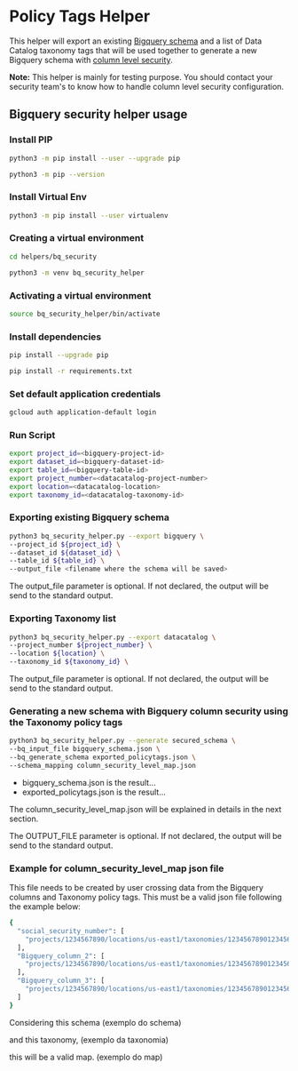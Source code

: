 # Policy Tags Helper

This helper will export an existing [Bigquery schema](https://cloud.google.com/bigquery/docs/schemas) and a list of Data Catalog taxonomy tags that will be used together to generate a new Bigquery schema with [column level security](https://cloud.google.com/bigquery/docs/column-level-security).

__Note:__ This helper is mainly for testing purpose. You should contact your security team's to know how to handle column level security configuration.

## Bigquery security helper usage

### Install PIP

```sh
python3 -m pip install --user --upgrade pip

python3 -m pip --version
```

### Install Virtual Env

```sh
python3 -m pip install --user virtualenv
```

### Creating a virtual environment

```sh
cd helpers/bq_security

python3 -m venv bq_security_helper
```

### Activating a virtual environment

```sh
source bq_security_helper/bin/activate
```

### Install dependencies

```sh
pip install --upgrade pip

pip install -r requirements.txt
```

### Set default application credentials

```sh
gcloud auth application-default login
```


### Run Script

```sh
export project_id=<bigquery-project-id>
export dataset_id=<bigquery-dataset-id>
export table_id=<bigquery-table-id>
export project_number=<datacatalog-project-number>
export location=<datacatalog-location>
export taxonomy_id=<datacatalog-taxonomy-id>
```

### Exporting existing Bigquery schema

```sh
python3 bq_security_helper.py --export bigquery \
--project_id ${project_id} \
--dataset_id ${dataset_id} \
--table_id ${table_id} \
--output_file <filename where the schema will be saved>
```

The output_file parameter is optional. If not declared, the output will be send to the standard output. 


### Exporting Taxonomy list

```sh
python3 bq_security_helper.py --export datacatalog \
--project_number ${project_number} \
--location ${location} \
--taxonomy_id ${taxonomy_id} \
```

The output_file parameter is optional. If not declared, the output will be send to the standard output. 


### Generating a new schema with Bigquery column security using the Taxonomy policy tags

```sh
python3 bq_security_helper.py --generate secured_schema \
--bq_input_file bigquery_schema.json \
--bq_generate_schema exported_policytags.json \
--schema_mapping column_security_level_map.json
```

* bigquery_schema.json is the result...
* exported_policytags.json is the result...

The column_security_level_map.json will be explained in details in the next section.

The OUTPUT_FILE parameter is optional. If not declared, the output will be send to the standard output. 



### Example for column_security_level_map json file

This file needs to be created by user crossing data from the Bigquery columns and Taxonomy policy tags. This must be a valid json file following the example below: 

```sh
{
  "social_security_number": [
    "projects/1234567890/locations/us-east1/taxonomies/12345678901234567890/policyTags/1111111111"
  ],
  "Bigquery_column_2": [
    "projects/1234567890/locations/us-east1/taxonomies/12345678901234567890/policyTags/2222222222"
  ],
  "Bigquery_column_3": [
    "projects/1234567890/locations/us-east1/taxonomies/12345678901234567890/policyTags/3333333333"
  ]
}
```

Considering this schema 
(exemplo do schema)

and this taxonomy, 
(exemplo da taxonomia)

 this will be a valid map.
 (exemplo do map)